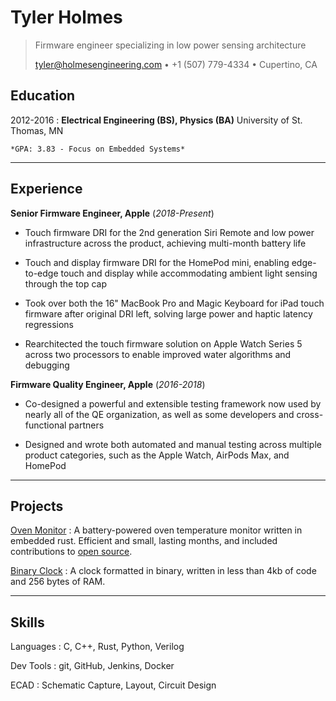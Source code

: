 Tyler Holmes
============

> Firmware engineer specializing in low power sensing architecture
>
> <tyler@holmesengineering.com> • +1 (507) 779-4334 • Cupertino, CA

Education
---------

2012-2016
:   **Electrical Engineering (BS), Physics (BA)** University of St. Thomas, MN

    *GPA: 3.83 - Focus on Embedded Systems*

---

Experience
----------

**Senior Firmware Engineer, Apple** (_2018-Present_)

* Touch firmware DRI for the 2nd generation Siri Remote and low power infrastructure across
  the product, achieving multi-month battery life

* Touch and display firmware DRI for the HomePod mini, enabling edge-to-edge
  touch and display while accommodating ambient light sensing through the top cap

* Took over both the 16" MacBook Pro and Magic Keyboard for iPad touch firmware after original
  DRI left, solving large power and haptic latency regressions

* Rearchitected the touch firmware solution on Apple Watch Series 5 across two
  processors to enable improved water algorithms and debugging

**Firmware Quality Engineer, Apple** (_2016-2018_)

* Co-designed a powerful and extensible testing framework now used by nearly all of
  the QE organization, as well as some developers and cross-functional partners

* Designed and wrote both automated and manual testing across multiple product categories,
  such as the Apple Watch, AirPods Max, and HomePod

---

Projects
--------

[Oven Monitor](https://www.holmesengineering.com/oven-temp-rs/)
:   A battery-powered oven temperature monitor written in embedded rust.
    Efficient and small, lasting months, and included contributions to [open source](https://github.com/atsamd-rs/atsamd/pulls?q=is%3Apr+author%3ATDHolmes+is%3Amerged).

[Binary Clock](https://www.holmesengineering.com/BinaryClock/)
:   A clock formatted in binary, written in less than 4kb of code and 256 bytes of RAM.

---

Skills
------

Languages
:   C, C++, Rust, Python, Verilog

Dev Tools
:   git, GitHub, Jenkins, Docker

ECAD
:   Schematic Capture, Layout, Circuit Design
